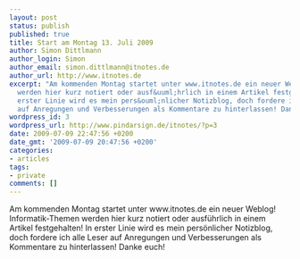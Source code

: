 ```yaml
---
layout: post
status: publish
published: true
title: Start am Montag 13. Juli 2009
author: Simon Dittlmann
author_login: Simon
author_email: simon.dittlmann@itnotes.de
author_url: http://www.itnotes.de
excerpt: "Am kommenden Montag startet unter www.itnotes.de ein neuer Weblog! Informatik-Themen
  werden hier kurz notiert oder ausf&uuml;hrlich in einem Artikel festgehalten! In
  erster Linie wird es mein pers&ouml;nlicher Notizblog, doch fordere ich alle Leser
  auf Anregungen und Verbesserungen als Kommentare zu hinterlassen! Danke euch!\r\n\r\n"
wordpress_id: 3
wordpress_url: http://www.pindarsign.de/itnotes/?p=3
date: 2009-07-09 22:47:56 +0200
date_gmt: '2009-07-09 20:47:56 +0200'
categories:
- articles
tags:
- private
comments: []
---
```

<p>Am kommenden Montag startet unter www.itnotes.de ein neuer Weblog! Informatik-Themen werden hier kurz notiert oder ausf&uuml;hrlich in einem Artikel festgehalten! In erster Linie wird es mein pers&ouml;nlicher Notizblog, doch fordere ich alle Leser auf Anregungen und Verbesserungen als Kommentare zu hinterlassen! Danke euch!</p>
<p><a id="more"></a><a id="more-3"></a></p>
